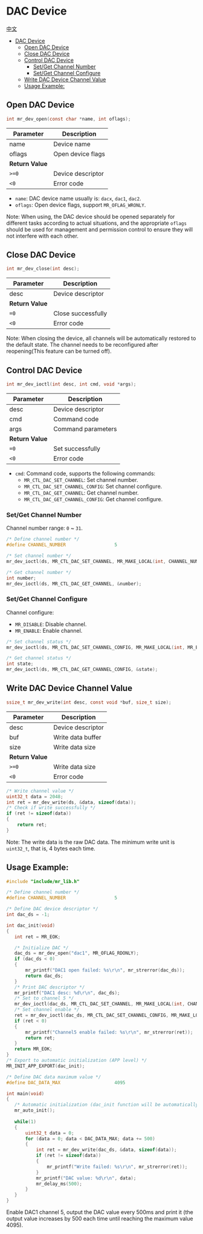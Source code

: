 # DAC Device

[中文](dac.md)

<!-- TOC -->
* [DAC Device](#dac-device)
  * [Open DAC Device](#open-dac-device)
  * [Close DAC Device](#close-dac-device)
  * [Control DAC Device](#control-dac-device)
    * [Set/Get Channel Number](#setget-channel-number)
    * [Set/Get Channel Configure](#setget-channel-configure)
  * [Write DAC Device Channel Value](#write-dac-device-channel-value)
  * [Usage Example:](#usage-example)
<!-- TOC -->

## Open DAC Device

```c
int mr_dev_open(const char *name, int oflags);
```

| Parameter        | Description       |
|------------------|-------------------|
| name             | Device name       |
| oflags           | Open device flags |
| **Return Value** |                   |
| `>=0`            | Device descriptor |
| `<0`             | Error code        |

- `name`: DAC device name usually is: `dacx`, `dac1`, `dac2`.
- `oflags`: Open device flags, support `MR_OFLAG_WRONLY`.

Note: When using, the DAC device should be opened separately for different tasks according to actual situations, and the
appropriate `oflags` should be used for management and permission control to ensure they will not interfere with each
other.

## Close DAC Device

```c
int mr_dev_close(int desc); 
```

| Parameter        | Description        |
|------------------|--------------------|
| desc             | Device descriptor  |
| **Return Value** |                    |
| `=0`             | Close successfully |   
| `<0`             | Error code         |

Note: When closing the device, all channels will be automatically restored to the default state. The channel needs to be
reconfigured after reopening(This feature can be turned off).

## Control DAC Device

```c
int mr_dev_ioctl(int desc, int cmd, void *args);
```

| Parameter        | Description        |
|------------------|--------------------|
| desc             | Device descriptor  |
| cmd              | Command code       |
| args             | Command parameters |
| **Return Value** |                    |
| `=0`             | Set successfully   |
| `<0`             | Error code         |

- `cmd`: Command code, supports the following commands:
    - `MR_CTL_DAC_SET_CHANNEL`: Set channel number.
    - `MR_CTL_DAC_SET_CHANNEL_CONFIG`: Set channel configure.
    - `MR_CTL_DAC_GET_CHANNEL`: Get channel number.
    - `MR_CTL_DAC_GET_CHANNEL_CONFIG`: Get channel configure.

### Set/Get Channel Number

Channel number range: `0` ~ `31`.

```c
/* Define channel number */
#define CHANNEL_NUMBER                  5

/* Set channel number */   
mr_dev_ioctl(ds, MR_CTL_DAC_SET_CHANNEL, MR_MAKE_LOCAL(int, CHANNEL_NUMBER));

/* Get channel number */
int number;  
mr_dev_ioctl(ds, MR_CTL_DAC_GET_CHANNEL, &number);
```

### Set/Get Channel Configure

Channel configure:

- `MR_DISABLE`: Disable channel.
- `MR_ENABLE`: Enable channel.

```c
/* Set channel status */
mr_dev_ioctl(ds, MR_CTL_DAC_SET_CHANNEL_CONFIG, MR_MAKE_LOCAL(int, MR_ENABLE));

/* Get channel status */   
int state;
mr_dev_ioctl(ds, MR_CTL_DAC_GET_CHANNEL_CONFIG, &state);
```

## Write DAC Device Channel Value

```c
ssize_t mr_dev_write(int desc, const void *buf, size_t size);
```

| Parameter        | Description       |
|------------------|-------------------|
| desc             | Device descriptor |   
| buf              | Write data buffer |
| size             | Write data size   |
| **Return Value** |                   |
| `>=0`            | Write data size   |
| `<0`             | Error code        |

```c
/* Write channel value */
uint32_t data = 2048;
int ret = mr_dev_write(ds, &data, sizeof(data));
/* Check if write successfully */
if (ret != sizeof(data))
{
    return ret;
}
```

Note: The write data is the raw DAC data. The minimum write unit is `uint32_t`, that is, 4 bytes each time.

## Usage Example:

```c
#include "include/mr_lib.h"

/* Define channel number */
#define CHANNEL_NUMBER                  5

/* Define DAC device descriptor */   
int dac_ds = -1;

int dac_init(void)
{
   int ret = MR_EOK;

   /* Initialize DAC */
   dac_ds = mr_dev_open("dac1", MR_OFLAG_RDONLY);
   if (dac_ds < 0)
   {
       mr_printf("DAC1 open failed: %s\r\n", mr_strerror(dac_ds));  
       return dac_ds;
   }
   /* Print DAC descriptor */
   mr_printf("DAC1 desc: %d\r\n", dac_ds);
   /* Set to channel 5 */
   mr_dev_ioctl(dac_ds, MR_CTL_DAC_SET_CHANNEL, MR_MAKE_LOCAL(int, CHANNEL_NUMBER));
   /* Set channel enable */
   ret = mr_dev_ioctl(dac_ds, MR_CTL_DAC_SET_CHANNEL_CONFIG, MR_MAKE_LOCAL(int, MR_ENABLE));
   if (ret < 0)
   {
       mr_printf("Channel5 enable failed: %s\r\n", mr_strerror(ret));
       return ret;
   }
   return MR_EOK;
}
/* Export to automatic initialization (APP level) */
MR_INIT_APP_EXPORT(dac_init);

/* Define DAC data maximum value */
#define DAC_DATA_MAX                    4095

int main(void) 
{
   /* Automatic initialization (dac_init function will be automatically called here) */
   mr_auto_init();
    
   while(1)
   {
       uint32_t data = 0;
       for (data = 0; data < DAC_DATA_MAX; data += 500)
       {
           int ret = mr_dev_write(dac_ds, &data, sizeof(data));
           if (ret != sizeof(data))
           {
               mr_printf("Write failed: %s\r\n", mr_strerror(ret));
           }
           mr_printf("DAC value: %d\r\n", data);
           mr_delay_ms(500);
       }
   }
}
```

Enable DAC1 channel 5, output the DAC value every 500ms and print it
(the output value increases by 500 each time until reaching the maximum value 4095).
